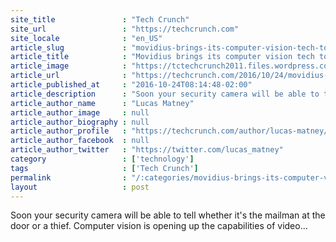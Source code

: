 ```yaml
---
site_title               : "Tech Crunch"
site_url                 : "https://techcrunch.com"
site_locale              : "en_US"
article_slug             : "movidius-brings-its-computer-vision-tech-to-the-worlds-largest-security-camera-maker"
article_title            : "Movidius brings its computer vision tech to the world’s largest security camera maker"
article_image            : "https://tctechcrunch2011.files.wordpress.com/2016/10/shenmou-product-shot.png?w=764&h=400&crop=1"
article_url              : "https://techcrunch.com/2016/10/24/movidius-brings-its-computer-vision-tech-to-the-worlds-largest-security-camera-maker/"
article_published_at     : "2016-10-24T08:14:48-02:00"
article_description      : "Soon your security camera will be able to tell whether it's the mailman at the door or a thief. Computer vision is opening up the capabilities of video..."
article_author_name      : "Lucas Matney"
article_author_image     : null
article_author_biography : null
article_author_profile   : "https://techcrunch.com/author/lucas-matney/"
article_author_facebook  : null
article_author_twitter   : "https://twitter.com/lucas_matney"
category                 : ['technology']
tags                     : ['Tech Crunch']
permalink                : "/:categories/movidius-brings-its-computer-vision-tech-to-the-worlds-largest-security-camera-maker/"
layout                   : post
---
```


Soon your security camera will be able to tell whether it's the mailman at the door or a thief. Computer vision is opening up the capabilities of video...
